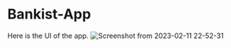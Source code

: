 # Bankist-App


Here is the UI of the app.
![Screenshot from 2023-02-11 22-52-31](https://user-images.githubusercontent.com/65573250/218282707-3e83ab43-d7e5-4d9d-a826-4e41efe68feb.png)
